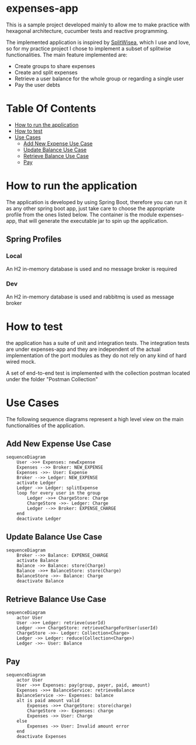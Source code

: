# expenses-app
This is a sample project developed mainly to allow me to make practice with hexagonal architecture, cucumber tests and reactive programming. 

The implemented application is inspired by [SplitWisea](https://www.splitwise.com/), which I use and love, so for my practice project I chose to implement a subset of splitwise functionalities. 
The main feature implemented are: 
- Create groups to share expenses
- Create and split expenses 
- Retrieve a user balance for the whole group or regarding a single user 
- Pay the user debts 

# Table Of Contents
- [How to run the application](#how-to-run-the-application)
- [How to test](#how-to-test)
- [Use Cases](#use-cases)
    * [Add New Expense Use Case](#add-new-expense-use-case)
    * [Update Balance Use Case ](#update-balance-use-case)
    * [Retrieve Balance Use Case](#retrieve-balance-use-case)
    * [Pay ](#pay)
# How to run the application
The application is developed by using Spring Boot, therefore you can run it as any other spring boot app, just take care to choose the appropriate profile from the ones listed below.
The container is the module expenses-app, that will generate the executable jar to spin up the application.
## Spring Profiles
### Local
An H2 in-memory database is used and no message broker is required
### Dev
An H2 in-memory database is used and rabbitmq is used as message broker
# How to test
the application has a suite of unit and integration tests. The integration tests are under expenses-app and they are independent of the actual implementation of the port modules as they do not rely on any kind of hard wired mock. 

A set of end-to-end test is implemented with the collection postman located under the folder "Postman Collection"
# Use Cases
The following sequence diagrams represent a high level view on the main functionalities of the application. 
## Add New Expense Use Case
```mermaid
sequenceDiagram
    User ->>+ Expenses: newExpense
    Expenses -->> Broker: NEW_EXPENSE
    Expenses ->>- User: Expense
    Broker -->> Ledger: NEW_EXPENSE
    activate Ledger
    Ledger ->> Ledger: splitExpense
    loop for every user in the group
        Ledger ->>+ ChargeStore: Charge
        ChargeStore ->>- Ledger: Charge
        Ledger -->> Broker: EXPENSE_CHARGE
    end
    deactivate Ledger
```
## Update Balance Use Case 
```mermaid
sequenceDiagram
    Broker -->> Balance: EXPENSE_CHARGE
    activate Balance
    Balance ->> Balance: store(Charge)
    Balance ->>+ BalanceStore: store(Charge)
    BalanceStore ->>- Balance: Charge
    deactivate Balance
```
## Retrieve Balance Use Case
```mermaid
sequenceDiagram
    actor User
    User ->>+ Ledger: retrieve(userId)
    Ledger ->>+ ChargeStore: retrieveChargeForUser(userId)
    ChargeStore ->>- Ledger: Collection<Charge>
    Ledger ->> Ledger: reduce(Collection<Charge>)
    Ledger ->>- User: Balance
```

## Pay 
```mermaid
sequenceDiagram
    actor User
    User ->>+ Expenses: pay(group, payer, paid, amount)
    Expenses ->>+ BalanceService: retrieveBalance
    BalanceService ->>- Expenses: balance
    alt is paid amount valid
        Expenses ->>+ ChargeStore: store(charge)
        ChargeStore ->>- Expenses: charge
        Expenses ->> User: Charge
    else
        Expenses ->> User: Invalid amount error
    end
    deactivate Expenses
```

